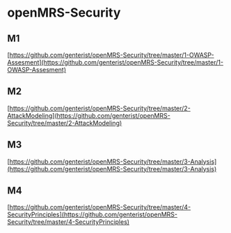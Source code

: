 # openMRS-Security #

## M1 ##
[https://github.com/genterist/openMRS-Security/tree/master/1-OWASP-Assesment](https://github.com/genterist/openMRS-Security/tree/master/1-OWASP-Assesment)

## M2 ##
[https://github.com/genterist/openMRS-Security/tree/master/2-AttackModeling](https://github.com/genterist/openMRS-Security/tree/master/2-AttackModeling)

## M3 ##
[https://github.com/genterist/openMRS-Security/tree/master/3-Analysis](https://github.com/genterist/openMRS-Security/tree/master/3-Analysis)

## M4 ##
[https://github.com/genterist/openMRS-Security/tree/master/4-SecurityPrinciples](https://github.com/genterist/openMRS-Security/tree/master/4-SecurityPrinciples)